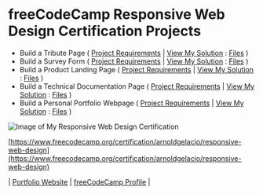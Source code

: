 # freeCodeCamp Responsive Web Design Certification Projects

- Build a Tribute Page ( [Project Requirements](https://www.freecodecamp.org/learn/responsive-web-design/responsive-web-design-projects/build-a-tribute-page) | [View My Solution](https://arnoldgelacio.github.io/freecodecamp-projects/responsive-web-design/tribute-page) : [Files](/tribute-page) )
- Build a Survey Form ( [Project Requirements](https://www.freecodecamp.org/learn/responsive-web-design/responsive-web-design-projects/build-a-survey-form) | [View My Solution](https://arnoldgelacio.github.io/freecodecamp-projects/responsive-web-design/survey-form) : [Files](/survey-form) )
- Build a Product Landing Page ( [Project Requirements](https://www.freecodecamp.org/learn/responsive-web-design/responsive-web-design-projects/build-a-product-landing-page) | [View My Solution](https://arnoldgelacio.github.io/freecodecamp-projects/responsive-web-design/product-landing-page) : [Files](/product-landing-page) )
- Build a Technical Documentation Page ( [Project Requirements](https://www.freecodecamp.org/learn/responsive-web-design/responsive-web-design-projects/build-a-technical-documentation-page) | [View My Solution](https://arnoldgelacio.github.io/freecodecamp-projects/responsive-web-design/technical-documentation-page) : [Files](/technical-documentation-page) )
- Build a Personal Portfolio Webpage ( [Project Requirements](https://www.freecodecamp.org/learn/responsive-web-design/responsive-web-design-projects/build-a-personal-portfolio-webpage) | [View My Solution](https://arnoldgelacio.github.io/freecodecamp-projects/responsive-web-design/personal-portfolio-webpage) : [Files](/personal-portfolio-webpage) )

![Image of My Responsive Web Design Certification](https://arnoldgelacio.github.io/freecodecamp-projects/responsive-web-design/responsive-web-design-certification.jpg)

[https://www.freecodecamp.org/certification/arnoldgelacio/responsive-web-design](https://www.freecodecamp.org/certification/arnoldgelacio/responsive-web-design)

| [Portfolio Website](http://arnoldgelacio.com) | [freeCodeCamp Profile](https://freecodecamp.org/arnoldgelacio) |
